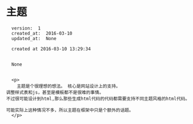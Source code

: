 
  # 主题

      version:  1
      created_at:  2016-03-10
      updated_at:  None

      created at 2016-03-10 13:29:34 


      None


      <p>
      	主题是个很理想的想法。 核心是网站设计上的支持。
	调整样式表和js，甚至是模板都不是很难的事情。
	不过很可能设计到html,那么那些生成html代码的代码都需要支持不同主题风格的html代码。 

	可能实际上这种情况不多，所以主题在框架中只是个额外的话题。
      </p>

  